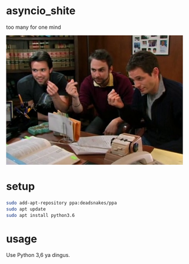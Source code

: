 # asyncio_shite

too many for one mind

![](https://raw.githubusercontent.com/wdbm/asyncio_shite/master/media/vlcsnap-2018-06-07-05h24m07s476.png)

# setup

```Bash
sudo add-apt-repository ppa:deadsnakes/ppa
sudo apt update
sudo apt install python3.6
```

# usage

Use Python 3,6 ya dingus.
